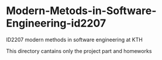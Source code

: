 # Modern-Metods-in-Software-Engineering-id2207


ID2207 modern methods in software engineering at KTH

This directory cantains only the project part and homeworks
